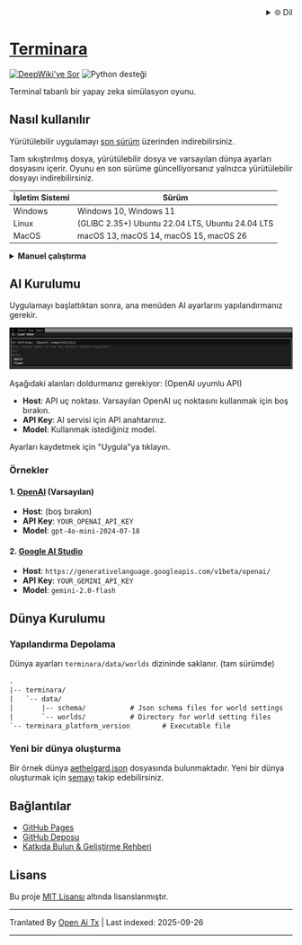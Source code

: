 
<div align="right">
  <details>
    <summary >🌐 Dil</summary>
    <div>
      <div align="center">
        <a href="https://openaitx.github.io/view.html?user=luyiourwong&project=Terminara&lang=en">English</a>
        | <a href="https://openaitx.github.io/view.html?user=luyiourwong&project=Terminara&lang=zh-CN">简体中文</a>
        | <a href="https://openaitx.github.io/view.html?user=luyiourwong&project=Terminara&lang=zh-TW">繁體中文</a>
        | <a href="https://openaitx.github.io/view.html?user=luyiourwong&project=Terminara&lang=ja">日本語</a>
        | <a href="https://openaitx.github.io/view.html?user=luyiourwong&project=Terminara&lang=ko">한국어</a>
        | <a href="https://openaitx.github.io/view.html?user=luyiourwong&project=Terminara&lang=hi">हिन्दी</a>
        | <a href="https://openaitx.github.io/view.html?user=luyiourwong&project=Terminara&lang=th">ไทย</a>
        | <a href="https://openaitx.github.io/view.html?user=luyiourwong&project=Terminara&lang=fr">Français</a>
        | <a href="https://openaitx.github.io/view.html?user=luyiourwong&project=Terminara&lang=de">Deutsch</a>
        | <a href="https://openaitx.github.io/view.html?user=luyiourwong&project=Terminara&lang=es">Español</a>
        | <a href="https://openaitx.github.io/view.html?user=luyiourwong&project=Terminara&lang=it">Italiano</a>
        | <a href="https://openaitx.github.io/view.html?user=luyiourwong&project=Terminara&lang=ru">Русский</a>
        | <a href="https://openaitx.github.io/view.html?user=luyiourwong&project=Terminara&lang=pt">Português</a>
        | <a href="https://openaitx.github.io/view.html?user=luyiourwong&project=Terminara&lang=nl">Nederlands</a>
        | <a href="https://openaitx.github.io/view.html?user=luyiourwong&project=Terminara&lang=pl">Polski</a>
        | <a href="https://openaitx.github.io/view.html?user=luyiourwong&project=Terminara&lang=ar">العربية</a>
        | <a href="https://openaitx.github.io/view.html?user=luyiourwong&project=Terminara&lang=fa">فارسی</a>
        | <a href="https://openaitx.github.io/view.html?user=luyiourwong&project=Terminara&lang=tr">Türkçe</a>
        | <a href="https://openaitx.github.io/view.html?user=luyiourwong&project=Terminara&lang=vi">Tiếng Việt</a>
        | <a href="https://openaitx.github.io/view.html?user=luyiourwong&project=Terminara&lang=id">Bahasa Indonesia</a>
        | <a href="https://openaitx.github.io/view.html?user=luyiourwong&project=Terminara&lang=as">অসমীয়া</
      </div>
    </div>
  </details>

</div>

# Terminara

[![DeepWiki'ye Sor](https://deepwiki.com/badge.svg)](https://deepwiki.com/luyiourwong/Terminara)
![Python desteği](https://img.shields.io/badge/Python-3.10%20%7C%203.11%20%7C%203.12%20%7C%203.13-blue)

Terminal tabanlı bir yapay zeka simülasyon oyunu.

## Nasıl kullanılır

Yürütülebilir uygulamayı [son sürüm](https://github.com/luyiourwong/Terminara/releases/latest) üzerinden indirebilirsiniz.

Tam sıkıştırılmış dosya, yürütülebilir dosya ve varsayılan dünya ayarları dosyasını içerir. Oyunu en son sürüme güncelliyorsanız yalnızca yürütülebilir dosyayı indirebilirsiniz.

| İşletim Sistemi | Sürüm                                            |
|-----------------|--------------------------------------------------|
| Windows         | Windows 10, Windows 11                           |
| Linux           | (GLIBC 2.35+) Ubuntu 22.04 LTS, Ubuntu 24.04 LTS |
| MacOS           | macOS 13, macOS 14, macOS 15, macOS 26           |

<details>
<summary><strong>Manuel çalıştırma</strong></summary>

### Kurulum

1.  **Depoyu klonlayın:**
    ```bash
    git clone https://github.com/luyiourwong/Terminara
    cd Terminara
    ```

2.  **Sanal bir ortam oluşturun:**
    ```bash
    python -m venv .venv
    source .venv/bin/activate
    ```
    Windows'da `.venv\Scripts\activate` komutunu kullanın.

3.  **Bağımlılıkları yükleyin:**
    ```bash
    pip install -e .
    ```

### Yöntem 1'i Başlat: Kurulu komutu kullanarak (Önerilir)
Kurulumdan sonra, oyunu şu şekilde çalıştırın:
```bash
terminara
```

### Başlatma Yöntemi 2: Doğrudan çalıştırma
Çapraz platform yöntemi
```bash
python -m terminara.main
```
or
```bash
python terminara/main.py
```
Windows'ta, `terminara\main.py` dosyasını kullanın

daha fazla bilgi için, [Katkı & Geliştirme Rehberi](https://raw.githubusercontent.com/luyiourwong/Terminara/main/CONTRIBUTING.md) adresine bakın.
</details>

## AI Kurulumu

Uygulamayı başlattıktan sonra, ana menüden AI ayarlarını yapılandırmanız gerekir.

![AI Ayarları](https://raw.githubusercontent.com/luyiourwong/Terminara/main/docs/assets/ai_settings.png)

Aşağıdaki alanları doldurmanız gerekiyor: (OpenAI uyumlu API)
- **Host**: API uç noktası. Varsayılan OpenAI uç noktasını kullanmak için boş bırakın.
- **API Key**: AI servisi için API anahtarınız.
- **Model**: Kullanmak istediğiniz model.

Ayarları kaydetmek için "Uygula"ya tıklayın.

### Örnekler

#### 1. [OpenAI](https://platform.openai.com/) (Varsayılan)
- **Host**: (boş bırakın)
- **API Key**: `YOUR_OPENAI_API_KEY`
- **Model**: `gpt-4o-mini-2024-07-18`

#### 2. [Google AI Studio](http://aistudio.google.com/)
- **Host**: `https://generativelanguage.googleapis.com/v1beta/openai/`
- **API Key**: `YOUR_GEMINI_API_KEY`
- **Model**: `gemini-2.0-flash`

## Dünya Kurulumu

### Yapılandırma Depolama
Dünya ayarları `terminara/data/worlds` dizininde saklanır. (tam sürümde)
```
.
|-- terminara/
|   `-- data/
|       |-- schema/           # Json schema files for world settings
|       `-- worlds/           # Directory for world setting files
`-- terminara_platform_version        # Executable file
```

### Yeni bir dünya oluşturma
Bir örnek dünya [aethelgard.json](https://raw.githubusercontent.com/luyiourwong/Terminara/main/terminara/data/worlds/aethelgard.json) dosyasında bulunmaktadır. Yeni bir dünya oluşturmak için [şemayı](https://raw.githubusercontent.com/luyiourwong/Terminara/main/terminara/data/schema/world_schema.json) takip edebilirsiniz.

## Bağlantılar

- [GitHub Pages](https://luyiourwong.github.io/Terminara)
- [GitHub Deposu](https://github.com/luyiourwong/Terminara)
- [Katkıda Bulun & Geliştirme Rehberi](https://raw.githubusercontent.com/luyiourwong/Terminara/main/CONTRIBUTING.md)

## Lisans

Bu proje [MIT Lisansı](LICENSE) altında lisanslanmıştır.



---


Tranlated By [Open Ai Tx](https://github.com/OpenAiTx/OpenAiTx) | Last indexed: 2025-09-26


---